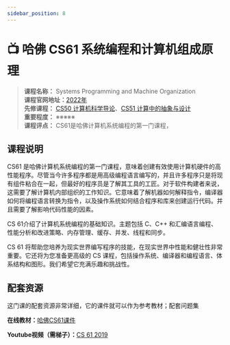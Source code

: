 ```yaml
---
sidebar_position: 8
---
```


# 📺 哈佛 CS61 系统编程和计算机组成原理

>**课程名称：** Systems Programming and Machine Organization     
**课程官网地址：**[2022年](https://cs61.seas.harvard.edu/site/2022/)    
**先修课程：** [CS50 计算机科学导论](https://hackway.org/docs/cs/freshman/first/cs50x)、[CS51 计算中的抽象与设计](https://hackway.org/docs/cs/freshman/programming/cs51)   
**重要程度：** ※※※※※  
**课程评点：** CS61是哈佛计算机系统编程的第一门课程，


## 课程说明
CS61 是哈佛计算机系统编程的第一门课程，意味着创建有效使用计算机硬件的高性能程序。尽管当今许多程序都是用高级编程语言编写的，并且许多程序只是将现有组件粘合在一起，但最好的程序员是了解其工具的工匠。对于软件构建者来说，这需要了解计算机内部组织的工作知识。它意味着了解机器如何解释指令，编译器如何将编程语言转换为指令，以及操作系统如何结合程序和库来创建运行代码。并且需要了解影响代码性能的因素。

CS 61介绍了计算机系统编程的基础知识。主题包括 C、C++ 和汇编语言编程、性能分析和改进策略、内存管理、缓存、并发、线程和同步。

CS 61 将帮助您培养为现实世界编写程序的技能，在现实世界中性能和健壮性非常重要。它还将为您准备更高级的 CS 课程，包括操作系统、编译器和编程语言、体系结构和图形。我们希望它充满乐趣和挑战性。

## 配套资源
这门课的配套资源非常详细，它的课件就可以作为参考教材；配套问题集

**在线教材：**[哈佛CS61课件](https://cs61.seas.harvard.edu/site/2022/Datarep1/#gsc.tab=0)

**Youtube视频（需梯子）：**[CS 61 2019](https://www.youtube.com/watch?v=mpRBv0gbCqg&list=PL5TtXTERzQ5IS44rYO14vP0nZfE4ORQx_)




